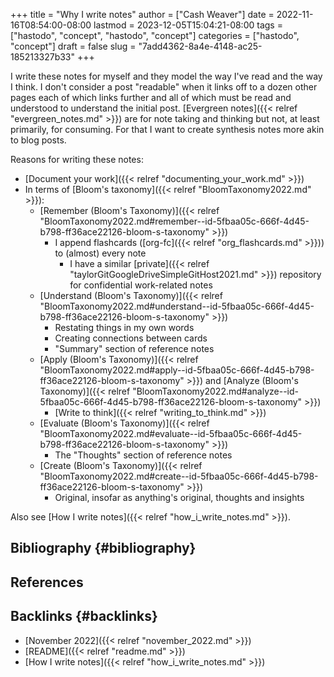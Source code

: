 +++
title = "Why I write notes"
author = ["Cash Weaver"]
date = 2022-11-16T08:54:00-08:00
lastmod = 2023-12-05T15:04:21-08:00
tags = ["hastodo", "concept", "hastodo", "concept"]
categories = ["hastodo", "concept"]
draft = false
slug = "7add4362-8a4e-4148-ac25-185213327b33"
+++

I write these notes for myself and they model the way I've read and the way I think. I don't consider a post "readable" when it links off to a dozen other pages each of which links further and all of which must be read and understood to understand the initial post. [Evergreen notes]({{< relref "evergreen_notes.md" >}}) are for note taking and thinking but not, at least primarily, for consuming. For that I want to create synthesis notes more akin to blog posts.

Reasons for writing these notes:

-   [Document your work]({{< relref "documenting_your_work.md" >}})
-   In terms of [Bloom's taxonomy]({{< relref "BloomTaxonomy2022.md" >}}):
    -   [Remember (Bloom's Taxonomy)]({{< relref "BloomTaxonomy2022.md#remember--id-5fbaa05c-666f-4d45-b798-ff36ace22126-bloom-s-taxonomy" >}})
        -   I append flashcards ([org-fc]({{< relref "org_flashcards.md" >}})) to (almost) every note
            -   I have a similar [private]({{< relref "taylorGitGoogleDriveSimpleGitHost2021.md" >}}) repository for confidential work-related notes
    -   [Understand (Bloom's Taxonomy)]({{< relref "BloomTaxonomy2022.md#understand--id-5fbaa05c-666f-4d45-b798-ff36ace22126-bloom-s-taxonomy" >}})
        -   Restating things in my own words
        -   Creating connections between cards
        -   "Summary" section of reference notes
    -   [Apply (Bloom's Taxonomy)]({{< relref "BloomTaxonomy2022.md#apply--id-5fbaa05c-666f-4d45-b798-ff36ace22126-bloom-s-taxonomy" >}}) and [Analyze (Bloom's Taxonomy)]({{< relref "BloomTaxonomy2022.md#analyze--id-5fbaa05c-666f-4d45-b798-ff36ace22126-bloom-s-taxonomy" >}})
        -   [Write to think]({{< relref "writing_to_think.md" >}})
    -   [Evaluate (Bloom's Taxonomy)]({{< relref "BloomTaxonomy2022.md#evaluate--id-5fbaa05c-666f-4d45-b798-ff36ace22126-bloom-s-taxonomy" >}})
        -   The "Thoughts" section of reference notes
    -   [Create (Bloom's Taxonomy)]({{< relref "BloomTaxonomy2022.md#create--id-5fbaa05c-666f-4d45-b798-ff36ace22126-bloom-s-taxonomy" >}})
        -   Original, insofar as anything's original, thoughts and insights

Also see [How I write notes]({{< relref "how_i_write_notes.md" >}}).


## Bibliography {#bibliography}

## References

<style>.csl-entry{text-indent: -1.5em; margin-left: 1.5em;}</style><div class="csl-bib-body">
</div>


## Backlinks {#backlinks}

-   [November 2022]({{< relref "november_2022.md" >}})
-   [README]({{< relref "readme.md" >}})
-   [How I write notes]({{< relref "how_i_write_notes.md" >}})
